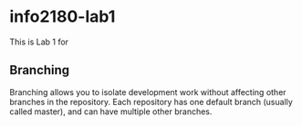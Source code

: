 # info2180-lab1
This is Lab 1 for <Javaur Gassop>
  
## Branching
Branching allows you to isolate development work without 
affecting other branches in the repository. Each repository 
has one default branch (usually called master), and can have 
multiple other branches.